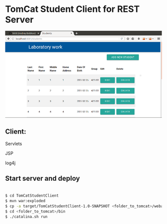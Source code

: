 # TomCat Student Client for REST Server

<p align="center">
  <img src="https://raw.githubusercontent.com/blrB/EJBStudentApp/master/TomCatStudentClient/img.png" alt="table"/>
</p>

## Client:

Servlets

JSP

log4j

## Start server and deploy

```sh

$ cd TomCatStudentClient
$ mvn war:exploded
$ cp -a target/TomCatStudentClient-1.0-SNAPSHOT <folder_to_tomcat>/webapps/ROOT
$ cd <folder_to_tomcat>/bin
$ ./catalina.sh run 

```
